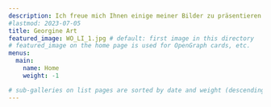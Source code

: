 ```yaml
---
description: Ich freue mich Ihnen einige meiner Bilder zu präsentieren
#lastmod: 2023-07-05
title: Georgine Art
featured_image: WO_LI_1.jpg # default: first image in this directory
# featured_image on the home page is used for OpenGraph cards, etc.
menus:
  main:
    name: Home
    weight: -1

# sub-galleries on list pages are sorted by date and weight (descending)
---
```




